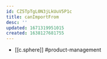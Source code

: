 ```yaml
---
id: CZ5TpTgL0N3jLkUuV5P1c
title: canImportFrom
desc: ''
updated: 1671319951015
created: 1638127681755
---
```




- [[c.sphere]] #product-management
